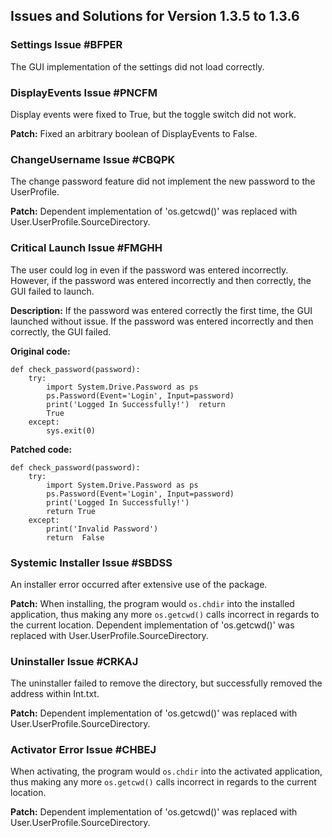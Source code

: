 
## Issues and Solutions for Version 1.3.5 to 1.3.6

### Settings Issue #BFPER

The GUI implementation of the settings did not load correctly.

### DisplayEvents Issue #PNCFM

Display events were fixed to True, but the toggle switch did not work.

**Patch:**
Fixed an arbitrary boolean of DisplayEvents to False.

### ChangeUsername Issue #CBQPK

The change password feature did not implement the new password to the UserProfile.

**Patch:**
Dependent implementation of 'os.getcwd()' was replaced with User.UserProfile.SourceDirectory.

### Critical Launch Issue #FMGHH

The user could log in even if the password was entered incorrectly. However, if the password was entered incorrectly and then correctly, the GUI failed to launch.

**Description:**
If the password was entered correctly the first time, the GUI launched without issue. If the password was entered incorrectly and then correctly, the GUI failed.

**Original code:**

    def check_password(password): 
	    try: 
		    import System.Drive.Password as ps
		    ps.Password(Event='Login', Input=password) 	
		    print('Logged In Successfully!')  return  
		    True  
		except: 	
			sys.exit(0)

**Patched code:**

    def check_password(password):
	    try: 
		    import System.Drive.Password as ps 	
		    ps.Password(Event='Login', Input=password) 
		    print('Logged In Successfully!') 
		    return True  
		except: 
			print('Invalid Password') 
			return  False


### Systemic Installer Issue #SBDSS

An installer error occurred after extensive use of the package.

**Patch:**
When installing, the program would `os.chdir` into the installed application, thus making any more `os.getcwd()` calls incorrect in regards to the current location. Dependent implementation of 'os.getcwd()' was replaced with User.UserProfile.SourceDirectory.

### Uninstaller Issue #CRKAJ

The uninstaller failed to remove the directory, but successfully removed the address within Int.txt.

**Patch:**
Dependent implementation of 'os.getcwd()' was replaced with User.UserProfile.SourceDirectory.

### Activator Error Issue #CHBEJ

When activating, the program would `os.chdir` into the activated application, thus making any more `os.getcwd()` calls incorrect in regards to the current location.

**Patch:**
Dependent implementation of 'os.getcwd()' was replaced with User.UserProfile.SourceDirectory.


